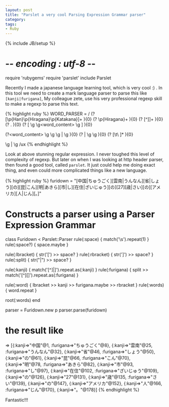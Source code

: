 ```yaml
---
layout: post
title: "Parslet a very cool Parsing Expression Grammar parser"
category:
tags:
- Ruby
---
```

{% include JB/setup %}

# -*- encoding : utf-8 -*-
require 'rubygems'
require 'parslet'
include Parslet

Recently I made a japanese language learning tool, which is very cool :) . In this tool we need to create
a mark language parser to parse this like `[kanji|furigana]`, My colleague zete, use his very professional regexp
skill to make a regexp to parse this text.

{% highlight ruby %}
WORD_PARSER = /
  (?<kanji>        [\p{Han}\p{Hiragana}\p{Katakana}]+          ){0}
  (?<furi>         \p{Hiragana}+                               ){0}
  (?<oword>        [^\]]+                                      ){0}
  (?<invalid>      .                                           ){0}
  (?<word>         \[ \g<sp> \g<word_content> \g<sp> \]        ){0}

  (?<word_content> \g<kanji> \g<sp> \g<right> | \g<oword>      ){0}
  (?<right>        \| \g<sp> \g<furi>                          ){0}
  (?<sp>           [\t\ ]*                                     ){0}

  \g<word> | \g<invalid>
/ux
{% endhighlight %}

Look at above stunning regular expression. I never toughed this level of complexity of regexp.
But later on when I was looking at http header parser, then found a good tool, called `parslet`.
It just could help me doing exact thing, and even could more complicated things like a new language.

{% highlight ruby %}
furidown = "[中国|ちゅうごく][雲南|うんなん][省|しょう][の][昆|こん][明|あきら][市|し][在住|ざいじゅう][の][27][歳|さい][の][アメリカ][人|じん][。]"

# Constructs a parser using a Parser Expression Grammar
class Furidown < Parslet::Parser
  rule(:space)      { match('\s').repeat(1) }
  rule(:space?)     { space.maybe }

  rule(:lbracket)   { str('[') >> space? }
  rule(:rbracket)   { str(']') >> space? }
  rule(:split)      { str("|") >> space? }

  rule(:kanji) { match('[^\]\|]').repeat.as(:kanji) }
  rule(:furigana) { split >> match('[^\]\[]').repeat.as(:furigana) }

  rule(:word) { lbracket >> kanji >> furigana.maybe >> rbracket }
  rule(:words) { word.repeat }

  root(:words)
end

parser = Furidown.new
p parser.parse(furidown)

# the result like
=> [{:kanji=>"中国"@1, :furigana=>"ちゅうごく"@8}, {:kanji=>"雲南"@25, :furigana=>"うんなん"@32}, {:kanji=>"省"@46, :furigana=>"しょう"@50}, {:kanji=>"の"@61}, {:kanji=>"昆"@66, :furigana=>"こん"@70}, {:kanji=>"明"@78, :furigana=>"あきら"@82}, {:kanji=>"市"@93, :furigana=>"し"@97}, {:kanji=>"在住"@102, :furigana=>"ざいじゅう"@109}, {:kanji=>"の"@126}, {:kanji=>"27"@131}, {:kanji=>"歳"@135, :furigana=>"さい"@139}, {:kanji=>"の"@147}, {:kanji=>"アメリカ"@152}, {:kanji=>"人"@166, :furigana=>"じん"@170}, {:kanji=>"。"@178}]
{% endhighlight %}

Fantastic!!!